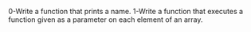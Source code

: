 0-Write a function that prints a name.
1-Write a function that executes a function given as a parameter on each element of an array.
